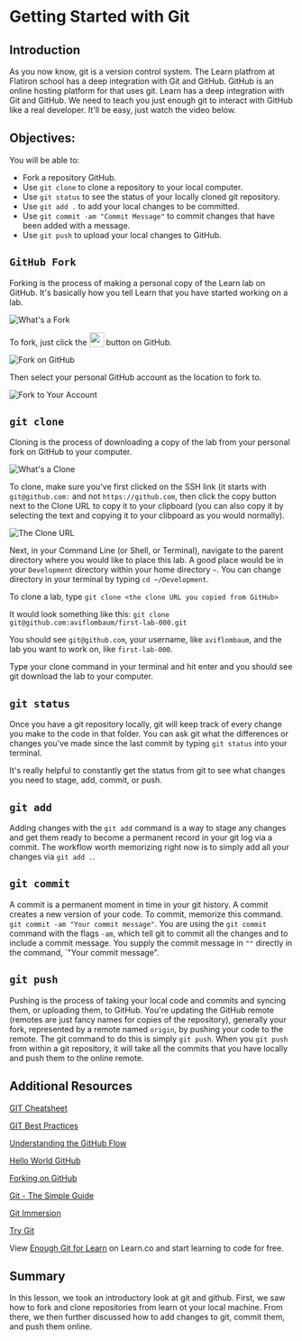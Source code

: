 # Getting Started with Git

## Introduction 
As you now know, git is a version control system. The Learn platfrom at Flatiron school has a deep integration with Git and GitHub. GitHub is an online hosting platform for that uses git. 
Learn has a deep integration with Git and GitHub. We need to teach you just enough git to interact with GitHub like a real developer. It'll be easy, just watch the video below.

## Objectives:

You will be able to:

* Fork a repository GitHub.
* Use `git clone` to clone a repository to your local computer.
* Use `git status` to see the status of your locally cloned git repository.
* Use `git add .` to add your local changes to be committed.
* Use `git commit -am "Commit Message"` to commit changes that have been added with a message.
* Use `git push` to upload your local changes to GitHub.

## `GitHub Fork`

Forking is the process of making a personal copy of the Learn lab on GitHub. It's basically how you tell Learn that you have started working on a lab.

![What's a Fork](http://ironboard-curriculum-content.s3.amazonaws.com/front-end/lab-assets/git-workflow-1.png)

To fork, just click the <img src="https://dl.dropboxusercontent.com/s/1fy8e0132r4f0pv/2015-05-06%20at%2011.38%20AM.png" style="display: inline; height: 26px; vertical-align: bottom"> button on GitHub.

![Fork on GitHub](https://curriculum-content.s3.amazonaws.com/web-development/enough-git-for-learn-co/Fork.png)

Then select your personal GitHub account as the location to fork to.

![Fork to Your Account](http://ironboard-curriculum-content.s3.amazonaws.com/front-end/lab-assets/ironboard-labs-step-1b.jpg)

## `git clone`

Cloning is the process of downloading a copy of the lab from your personal fork on GitHub to your computer.

![What's a Clone](http://ironboard-curriculum-content.s3.amazonaws.com/front-end/lab-assets/git-workflow-2.png)

To clone, make sure you've first clicked on the SSH link (it starts with `git@github.com:` and not `https://github.com`, then click the  copy button next to the Clone URL to copy it to your clipboard (you can also copy it by selecting the text and copying it to your clibpoard as you would normally).

![The Clone URL](https://curriculum-content.s3.amazonaws.com/web-development/enough-git-for-learn-co/Clone.png)

Next, in your Command Line (or Shell, or Terminal), navigate to the parent directory where you would like to place this lab. A good place would be in your `Development` directory within your home directory `~`. You can change directory in your terminal by typing `cd ~/Development`.

To clone a lab, type `git clone <the clone URL you copied from GitHub>`

It would look something like this: `git clone git@github.com:aviflombaum/first-lab-000.git`

You should see `git@github.com`, your username, like `aviflombaum`, and the lab you want to work on, like `first-lab-000`.

Type your clone command in your terminal and hit enter and you should see git download the lab to your computer.

## `git status`

Once you have a git repository locally, git will keep track of every change you make to the code in that folder. You can ask git what the differences or changes you've made since the last commit by typing `git status` into your terminal.

It's really helpful to constantly get the status from git to see what changes you need to stage, add, commit, or push.

## `git add`

Adding changes with the `git add` command is a way to stage any changes and get them ready to become a permanent record in your git log via a commit. The workflow worth memorizing right now is to simply add all your changes via `git add .`.

## `git commit`

A commit is a permanent moment in time in your git history. A commit creates a new version of your code. To commit, memorize this command. `git commit -am "Your commit message"`. You are using the `git commit` command with the flags `-am`, which tell git to commit all the changes and to include a commit message. You supply the commit message in `""` directly in the command, `"Your commit message".

## `git push`

Pushing is the process of taking your local code and commits and syncing them, or uploading them, to GitHub. You're updating the GitHub remote (remotes are just fancy names for copies of the repository), generally your fork, represented by a remote named `origin`, by pushing your code to the remote. The git command to do this is simply `git push`. When you `git push` from within a git repository, it will take all the commits that you have locally and push them to the online remote.



## Additional Resources

[GIT Cheatsheet](http://www.git-tower.com/blog/content/posts/54-git-cheat-sheet/git-cheat-sheet-large01.png)

[GIT Best Practices](http://www.git-tower.com/blog/content/posts/54-git-cheat-sheet/git-cheat-sheet-large02.png)

[Understanding the GitHub Flow](https://guides.github.com/introduction/flow)

[Hello World GitHub](https://guides.github.com/activities/hello-world)

[Forking on GitHub](https://guides.github.com/activities/forking)

[Git - The Simple Guide](http://rogerdudler.github.io/git-guide/)

[Git Immersion](http://gitimmersion.com/)

[Try Git](http://try.github.com/)
<p data-visibility='hidden'>View <a href='https://learn.co/lessons/enough-git-for-learn-co' title='Enough Git for Learn'>Enough Git for Learn</a> on Learn.co and start learning to code for free.</p>

## Summary

In this lesson, we took an introductory look at git and github. First, we saw how to fork and clone repositories from learn ot your local machine. From there, we then further discussed how to add changes to git, commit them, and push them online.
 